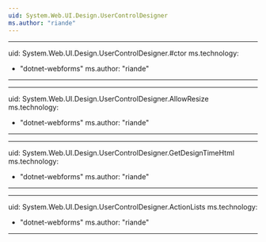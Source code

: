 ```yaml
---
uid: System.Web.UI.Design.UserControlDesigner
ms.author: "riande"
---
```


---
uid: System.Web.UI.Design.UserControlDesigner.#ctor
ms.technology: 
  - "dotnet-webforms"
ms.author: "riande"
---

---
uid: System.Web.UI.Design.UserControlDesigner.AllowResize
ms.technology: 
  - "dotnet-webforms"
ms.author: "riande"
---

---
uid: System.Web.UI.Design.UserControlDesigner.GetDesignTimeHtml
ms.technology: 
  - "dotnet-webforms"
ms.author: "riande"
---

---
uid: System.Web.UI.Design.UserControlDesigner.ActionLists
ms.technology: 
  - "dotnet-webforms"
ms.author: "riande"
---
